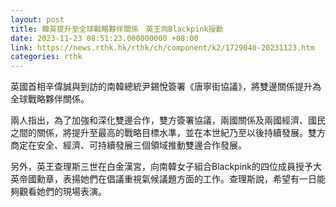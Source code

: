 ```yaml
---
layout: post
title: 韓英提升至全球戰略夥伴關係　英王向Blackpink授勳
date: 2023-11-23 08:51:23.000000000 +08:00
link: https://news.rthk.hk/rthk/ch/component/k2/1729040-20231123.htm
categories: rthk
---
```


英國首相辛偉誠與到訪的南韓總統尹錫悅簽署《唐寧街協議》，將雙邊關係提升為全球戰略夥伴關係。

兩人指出，為了加強和深化雙邊合作，雙方簽署協議，兩國關係及兩國經濟、國民之間的關係，將提升至最高的戰略目標水準，並在本世紀乃至以後持續發展。雙方商定在安全、經濟、可持續發展三個領域推動雙邊合作發展。

另外，英王查理斯三世在白金漢宮，向南韓女子組合Blackpink的四位成員授予大英帝國勳章，表揚她們在倡議重視氣候議題方面的工作。查理斯說，希望有一日能夠觀看她們的現場表演。
